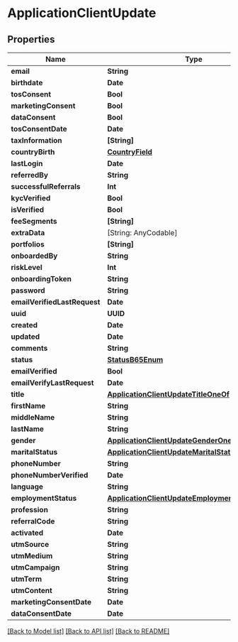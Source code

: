# ApplicationClientUpdate

## Properties
Name | Type | Description | Notes
------------ | ------------- | ------------- | -------------
**email** | **String** |  | 
**birthdate** | **Date** |  | [optional] 
**tosConsent** | **Bool** |  | [optional] 
**marketingConsent** | **Bool** |  | [optional] 
**dataConsent** | **Bool** |  | [optional] 
**tosConsentDate** | **Date** |  | [readonly] 
**taxInformation** | **[String]** |  | [readonly] 
**countryBirth** | [**CountryField**](CountryField.md) |  | 
**lastLogin** | **Date** |  | [readonly] 
**referredBy** | **String** |  | 
**successfulReferrals** | **Int** |  | [readonly] 
**kycVerified** | **Bool** |  | [readonly] 
**isVerified** | **Bool** |  | [readonly] 
**feeSegments** | **[String]** |  | [readonly] 
**extraData** | [String: AnyCodable] |  | [optional] 
**portfolios** | **[String]** |  | [readonly] 
**onboardedBy** | **String** |  | [optional] 
**riskLevel** | **Int** |  | [readonly] 
**onboardingToken** | **String** |  | [readonly] 
**password** | **String** |  | [optional] 
**emailVerifiedLastRequest** | **Date** |  | [optional] 
**uuid** | **UUID** |  | [readonly] 
**created** | **Date** |  | [readonly] 
**updated** | **Date** |  | [readonly] 
**comments** | **String** |  | [optional] 
**status** | [**StatusB65Enum**](StatusB65Enum.md) |  | [readonly] 
**emailVerified** | **Bool** |  | [optional] 
**emailVerifyLastRequest** | **Date** |  | [optional] 
**title** | [**ApplicationClientUpdateTitleOneOf**](ApplicationClientUpdateTitleOneOf.md) |  | [optional] 
**firstName** | **String** |  | [optional] 
**middleName** | **String** |  | [optional] 
**lastName** | **String** |  | [optional] 
**gender** | [**ApplicationClientUpdateGenderOneOf**](ApplicationClientUpdateGenderOneOf.md) |  | [optional] 
**maritalStatus** | [**ApplicationClientUpdateMaritalStatusOneOf**](ApplicationClientUpdateMaritalStatusOneOf.md) |  | [optional] 
**phoneNumber** | **String** |  | [optional] 
**phoneNumberVerified** | **Date** |  | [optional] 
**language** | **String** |  | 
**employmentStatus** | [**ApplicationClientUpdateEmploymentStatusOneOf**](ApplicationClientUpdateEmploymentStatusOneOf.md) |  | [optional] 
**profession** | **String** |  | [optional] 
**referralCode** | **String** |  | [optional] 
**activated** | **Date** |  | [optional] 
**utmSource** | **String** |  | [optional] 
**utmMedium** | **String** |  | [optional] 
**utmCampaign** | **String** |  | [optional] 
**utmTerm** | **String** |  | [optional] 
**utmContent** | **String** |  | [optional] 
**marketingConsentDate** | **Date** |  | [readonly] 
**dataConsentDate** | **Date** |  | [readonly] 

[[Back to Model list]](../README.md#documentation-for-models) [[Back to API list]](../README.md#documentation-for-api-endpoints) [[Back to README]](../README.md)


